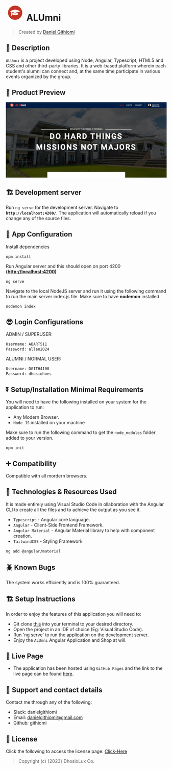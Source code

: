 # <a href="https://github.com/githiomi/ALUmni.git" target="_blank"><img style="margin: 0px 5px" src="src/assets/images/ALUmni_logo.png" height="50" /></a> ALUmni

> Created by [Daniel Githiomi](https://www.github.com/githiomi) </a>

## 🚧 Description

`ALUmni` is a project developed using Node, Angular, Typescript, HTML5 and CSS and other third-party libraries. It is a web-based platform wherein each student's alumni can connect and, at the same time,participate in various events organized by the group.

## 👀 Product Preview

![Screenshot](src/assets/images/Screenshot.png)

## 🏗️ Development server

Run `ng serve` for the development server. Navigate to __`http://localhost:4200/`__. The application will automatically reload if you change any of the source files.

## 🏁 App Configuration

Install dependencies

```` (nodejs)
npm install
````

Run Angular server and this should open on port 4200 __(<http://localhost:4200>)__

``` (nodejs)
ng serve
```

Navigate to the local NodeJS server and run it using the following command to run the main server index.js file. Make sure to have __nodemon__ installed

``` (nodejs)
nodemon index
```

## 😎 Login Configurations

ADMIN / SUPERUSER:

```(nodejs)
Username: ABART511
Password: allan2024
```

ALUMNI / NORMAL USER:

```(nodejs)
Username: DGITH4100
Password: dhosiohoes
```

## ⏬ Setup/Installation Minimal Requirements

You will need to have the following installed on your system for the application to run:

* Any Modern Browser.
* `Node JS` installed on your machine

Make sure to run the following command to get the `node_modules` folder added to your version.

```(nodejs)
npm init
```

## ➕ Compatibility

Compatible with all mordern browsers.

## 🤖 Technologies & Resources Used

It is made entirely using Visual Studio Code in ollaboration with the Angular CLI to create all the files and to achieve the output as you see it.

* `Typescript` - Angular core language.
* `Angular` - Client-Side Frontend Framework.
* `Angular Material` - Angular Material library to help with component creation.
* `TailwindCSS` - Styling Framework

```(nodejs)
ng add @angular/material
```

## 🪲 Known Bugs

The system works efficiently and is 100% guaranteed.

## 🏗️ Setup Instructions

In order to enjoy the features of this application you will need to:

* Git clone [this](https://github.com/githiomi/ALUmni) into your terminal to your
  desired directory.
* Open the project in an IDE of choice (Eg: Visual Studio Code).
* Run 'ng serve' to run the application on the development server.
* Enjoy the `ALUmni` Angular Application and Shop at will.

## 🦾 Live Page

* The application has been hosted using `GitHub Pages` and the link to the live page can be found [here](https://githiomi.github.io/ALUmni).

## 📧 Support and contact details

Contact me through any of the following:

* Slack: danielgithiomi
* Email: <danielgithiomi@gmail.com>
* Github: githiomi

## 📃 License

Click the following to access the license
page: [Click-Here](https://githiomi.github.io/Privacy-Policy/)

> Copyright (c) {2023} DhosioLux Co.
